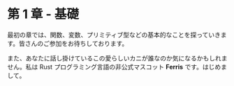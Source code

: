 # 第 1 章 - 基礎

最初の章では、関数、変数、プリミティブ型などの基本的なことを探っていきます。皆さんのご参加をお待ちしております。

また、あなたに話し掛けているこの愛らしいカニが誰なのか気になるかもしれません。私は
Rust プログラミング言語の非公式マスコット **Ferris**
です。はじめまして。

